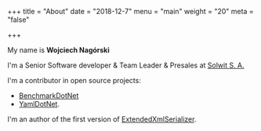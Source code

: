 +++
title = "About"
date = "2018-12-7"
menu = "main"
weight = "20"
meta = "false"

+++

My name is **Wojciech Nagórski**

I'm a Senior Software developer & Team Leader & Presales at [Solwit S. A.](https://www.solwit.com)

I'm a contributor in open source projects:

* [BenchmarkDotNet](https://github.com/dotnet/BenchmarkDotNet) 
* [YamlDotNet](https://github.com/aaubry/YamlDotNet).

I'm an author of the first version of [ExtendedXmlSerializer](https://github.com/wojtpl2/ExtendedXmlSerializer). 


